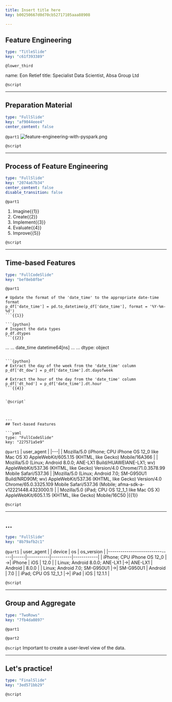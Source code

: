 ```yaml
---
title: Insert title here
key: b00250667d0d70cb52717105aaa88908

---
```

## Feature Engineering

```yaml
type: "TitleSlide"
key: "c61f393389"
```

`@lower_third`

name: Eon Retief
title: Specialist Data Scientist, Absa Group Ltd


`@script`



---
## Preparation Material

```yaml
type: "FullSlide"
key: "af9044eee4"
center_content: false
```

`@part1`
![feature-engineering-with-pyspark.png](https://assets.datacamp.com/production/repositories/4477/datasets/7aff4265bb82379f6f2f590c6fa2688828e8e5e0/feature-engineering-with-pyspark.png)


`@script`



---
## Process of Feature Engineering

```yaml
type: "FullSlide"
key: "2074a67b34"
center_content: false
disable_transition: false
```

`@part1`
1. Imagine{{1}}
2. Create{{2}}
3. Implement{{3}}
4. Evaluate{{4}}
5. Improve{{5}}


`@script`



---
## Time-based Features

```yaml
type: "FullCodeSlide"
key: "bef8eb8fbe"
```

`@part1`
```{python}
# Update the format of the 'date_time' to the appropriate date-time format
p_df['date_time'] = pd.to_datetime(p_df['date_time'], format = '%Y-%m-%d')
```{{1}}

```{python}
# Inspect the data types
p_df.dtypes
```{{2}}

```
...                     ...
date_time    datetime64[ns]
...                     ...
dtype: object
```{{3}}

```{python}
# Extract the day of the week from the 'date_time' column
p_df['dt_dow'] = p_df['date_time'].dt.dayofweek

# Extract the hour of the day from the 'date_time' column
p_df['dt_hod'] = p_df['date_time'].dt.hour
```{{4}}


`@script`



---
## Text-based Features

```yaml
type: "FullCodeSlide"
key: "227571a5e9"
```

`@part1`
| user_agent |
|---|
| Mozilla/5.0 (iPhone; CPU iPhone OS 12_0 like Mac OS X) AppleWebKit/605.1.15 (KHTML, like Gecko) Mobile/16A366  |
|  Mozilla/5.0 (Linux; Android 8.0.0; ANE-LX1 Build/HUAWEIANE-LX1; wv) AppleWebKit/537.36 (KHTML, like Gecko) Version/4.0 Chrome/71.0.3578.99 Mobile Safari/537.36 |
|Mozilla/5.0 (Linux; Android 7.0; SM-G950U1 Build/NRD90M; wv) AppleWebKit/537.36 (KHTML, like Gecko) Version/4.0 Chrome/65.0.3325.109 Mobile Safari/537.36 (Mobile; afma-sdk-a-v12221448.4323000.1)   |
| 	Mozilla/5.0 (iPad; CPU OS 12_1_1 like Mac OS X) AppleWebKit/605.1.15 (KHTML, like Gecko) Mobile/16C50  |{{1}}


`@script`



---
## ...

```yaml
type: "FullSlide"
key: "8b79afb2c1"
```

`@part1`
| user_agent                    |      | device    | os       | os_version |
|-------------------------------|------|-----------|----------|------------|
| iPhone; CPU iPhone OS 12_0    |&rarr;| iPhone    | iOS      | 12.0       |
| Linux; Android 8.0.0; ANE-LX1 |&rarr;| ANE-LX1   | Android  | 8.0.0      |
| Linux; Android 7.0; SM-G950U1 |&rarr;| SM-G950U1 | Android  | 7.0        |
| iPad; CPU OS 12_1_1           |&rarr;| iPad      | iOS      | 12.1.1     |


`@script`



---
## Group and Aggregate

```yaml
type: "TwoRows"
key: "7fb4da0897"
```

`@part1`



`@part2`



`@script`
Important to create a user-level view of the data.


---
## Let's practice!

```yaml
type: "FinalSlide"
key: "3ed571bb29"
```

`@script`


